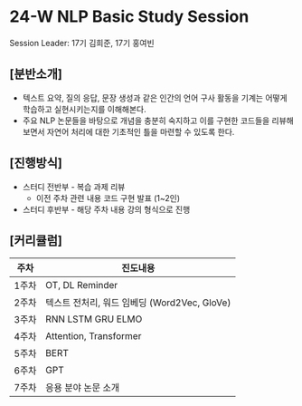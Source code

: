 # 24-W NLP Basic Study Session
Session Leader: 17기 김희준, 17기 홍여빈

## [분반소개]
* 텍스트 요약, 질의 응답, 문장 생성과 같은 인간의 언어 구사 활동을 기계는 어떻게 학습하고 실현시키는지를 이해해본다.
* 주요 NLP 논문들을 바탕으로 개념을 충분히 숙지하고 이를 구현한 코드들을 리뷰해보면서 자연어 처리에 대한 기초적인 틀을 마련할 수 있도록 한다.

## [진행방식]
* 스터디 전반부 - 복습 과제 리뷰
  * 이전 주차 관련 내용 코드 구현 발표 (1~2인)
* 스터디 후반부 - 해당 주차 내용 강의 형식으로 진행
  
## [커리큘럼]
|주차|진도내용|
|------|---|
|1주차|OT, DL Reminder|
|2주차|텍스트 전처리, 워드 임베딩 (Word2Vec, GloVe)|
|3주차|RNN LSTM GRU ELMO|
|4주차|Attention, Transformer|
|5주차|BERT|
|6주차|GPT|
|7주차|응용 분야 논문 소개|

